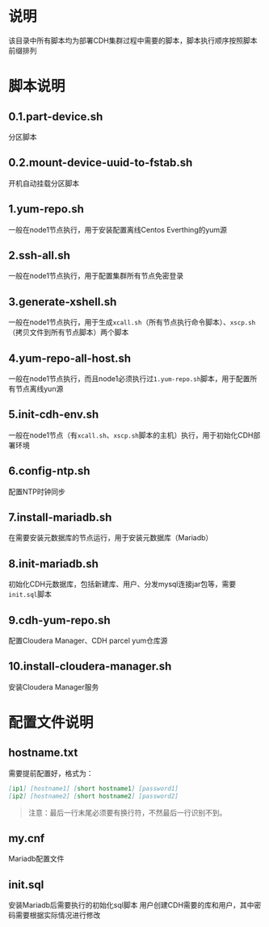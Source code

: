# 说明
该目录中所有脚本均为部署CDH集群过程中需要的脚本，脚本执行顺序按照脚本前缀排列

# 脚本说明
## 0.1.part-device.sh
分区脚本

## 0.2.mount-device-uuid-to-fstab.sh
开机自动挂载分区脚本

## 1.yum-repo.sh
一般在node1节点执行，用于安装配置离线Centos Everthing的yum源

## 2.ssh-all.sh
一般在node1节点执行，用于配置集群所有节点免密登录

## 3.generate-xshell.sh
一般在node1节点执行，用于生成`xcall.sh`（所有节点执行命令脚本）、`xscp.sh`（拷贝文件到所有节点脚本）两个脚本

## 4.yum-repo-all-host.sh
一般在node1节点执行，而且node1必须执行过`1.yum-repo.sh`脚本，用于配置所有节点离线yun源

## 5.init-cdh-env.sh
一般在node1节点（有`xcall.sh`、`xscp.sh`脚本的主机）执行，用于初始化CDH部署环境

## 6.config-ntp.sh
配置NTP时钟同步

## 7.install-mariadb.sh
在需要安装元数据库的节点运行，用于安装元数据库（Mariadb）

## 8.init-mariadb.sh
初始化CDH元数据库，包括新建库、用户、分发mysql连接jar包等，需要`init.sql`脚本

## 9.cdh-yum-repo.sh
配置Cloudera Manager、CDH parcel yum仓库源

## 10.install-cloudera-manager.sh
安装Cloudera Manager服务

# 配置文件说明
## hostname.txt
需要提前配置好，格式为：
```markdown
[ip1] [hostname1] [short hostname1] [password1]
[ip2] [hostname2] [short hostname2] [password2]

```
> 注意：最后一行末尾必须要有换行符，不然最后一行识别不到。

## my.cnf
Mariadb配置文件

## init.sql
安装Mariadb后需要执行的初始化sql脚本
用户创建CDH需要的库和用户，其中密码需要根据实际情况进行修改
